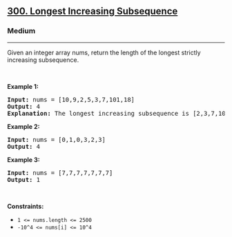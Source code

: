 <h2><a href="https://leetcode.com/problems/longest-increasing-subsequence/">300. Longest Increasing Subsequence</a></h2><h3>Medium</h3><hr><div><p>Given an integer array nums, return the length of the longest strictly increasing 
subsequence.
<p>&nbsp;</p>
<p><strong>Example 1:</strong></p>
<pre><strong>Input:</strong> nums = [10,9,2,5,3,7,101,18]
<strong>Output:</strong> 4
<strong>Explanation:</strong> The longest increasing subsequence is [2,3,7,101], therefore the length is 4.
</pre>

<p><strong>Example 2:</strong></p>
<pre><strong>Input:</strong> nums = [0,1,0,3,2,3]
<strong>Output:</strong> 4
</pre>

<p><strong>Example 3:</strong></p>
<pre><strong>Input:</strong> nums = [7,7,7,7,7,7,7]
<strong>Output:</strong> 1
</pre>

<p>&nbsp;</p>
<p><strong>Constraints:</strong></p>

<ul>
	<li><code>1 <= nums.length <= 2500</code></li>
    <li><code>-10^4 <= nums[i] <= 10^4</code></li>
</ul>
</div>
